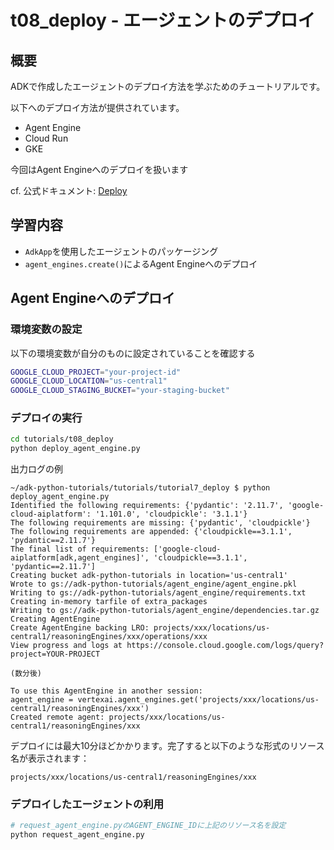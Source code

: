 # t08_deploy - エージェントのデプロイ

## 概要
ADKで作成したエージェントのデプロイ方法を学ぶためのチュートリアルです。

以下へのデプロイ方法が提供されています。
- Agent Engine
- Cloud Run
- GKE

今回はAgent Engineへのデプロイを扱います

cf. 公式ドキュメント: [Deploy](https://google.github.io/adk-docs/deploy/)

## 学習内容
- `AdkApp`を使用したエージェントのパッケージング
- `agent_engines.create()`によるAgent Engineへのデプロイ

## Agent Engineへのデプロイ

### 環境変数の設定
以下の環境変数が自分のものに設定されていることを確認する
```bash
GOOGLE_CLOUD_PROJECT="your-project-id"
GOOGLE_CLOUD_LOCATION="us-central1"
GOOGLE_CLOUD_STAGING_BUCKET="your-staging-bucket"
```

### デプロイの実行
```bash
cd tutorials/t08_deploy
python deploy_agent_engine.py
```

出力ログの例
```
~/adk-python-tutorials/tutorials/tutorial7_deploy $ python deploy_agent_engine.py
Identified the following requirements: {'pydantic': '2.11.7', 'google-cloud-aiplatform': '1.101.0', 'cloudpickle': '3.1.1'}
The following requirements are missing: {'pydantic', 'cloudpickle'}
The following requirements are appended: {'cloudpickle==3.1.1', 'pydantic==2.11.7'}
The final list of requirements: ['google-cloud-aiplatform[adk,agent_engines]', 'cloudpickle==3.1.1', 'pydantic==2.11.7']
Creating bucket adk-python-tutorials in location='us-central1'
Wrote to gs://adk-python-tutorials/agent_engine/agent_engine.pkl
Writing to gs://adk-python-tutorials/agent_engine/requirements.txt
Creating in-memory tarfile of extra_packages
Writing to gs://adk-python-tutorials/agent_engine/dependencies.tar.gz
Creating AgentEngine
Create AgentEngine backing LRO: projects/xxx/locations/us-central1/reasoningEngines/xxx/operations/xxx
View progress and logs at https://console.cloud.google.com/logs/query?project=YOUR-PROJECT

(数分後)

To use this AgentEngine in another session:
agent_engine = vertexai.agent_engines.get('projects/xxx/locations/us-central1/reasoningEngines/xxx')
Created remote agent: projects/xxx/locations/us-central1/reasoningEngines/xxx
```

デプロイには最大10分ほどかかります。完了すると以下のような形式のリソース名が表示されます：
```
projects/xxx/locations/us-central1/reasoningEngines/xxx
```


### デプロイしたエージェントの利用
```bash
# request_agent_engine.pyのAGENT_ENGINE_IDに上記のリソース名を設定
python request_agent_engine.py
```
